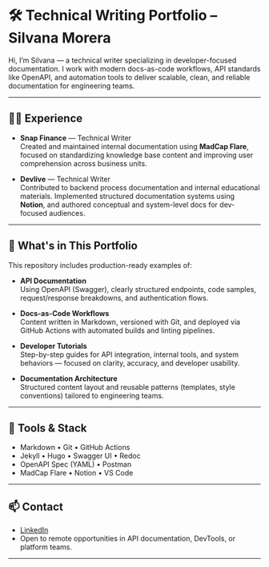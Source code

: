 # 🛠️ Technical Writing Portfolio – Silvana Morera

Hi, I’m Silvana — a technical writer specializing in developer-focused documentation. I work with modern docs-as-code workflows, API standards like OpenAPI, and automation tools to deliver scalable, clean, and reliable documentation for engineering teams.

---

## 👩‍💻 Experience

- **Snap Finance** — Technical Writer  
  Created and maintained internal documentation using **MadCap Flare**, focused on standardizing knowledge base content and improving user comprehension across business units.

- **Devlive** — Technical Writer  
  Contributed to backend process documentation and internal educational materials. Implemented structured documentation systems using **Notion**, and authored conceptual and system-level docs for dev-focused audiences.

---

## 📁 What's in This Portfolio

This repository includes production-ready examples of:

- **API Documentation**  
  Using OpenAPI (Swagger), clearly structured endpoints, code samples, request/response breakdowns, and authentication flows.

- **Docs-as-Code Workflows**  
  Content written in Markdown, versioned with Git, and deployed via GitHub Actions with automated builds and linting pipelines.

- **Developer Tutorials**  
  Step-by-step guides for API integration, internal tools, and system behaviors — focused on clarity, accuracy, and developer usability.

- **Documentation Architecture**  
  Structured content layout and reusable patterns (templates, style conventions) tailored to engineering teams.

---

## 🧰 Tools & Stack

- Markdown • Git • GitHub Actions  
- Jekyll • Hugo • Swagger UI • Redoc  
- OpenAPI Spec (YAML) • Postman  
- MadCap Flare • Notion • VS Code

---

## 📫 Contact

- [LinkedIn](https://www.linkedin.com/in/YOURUSERNAME)  
- Open to remote opportunities in API documentation, DevTools, or platform teams.

---


